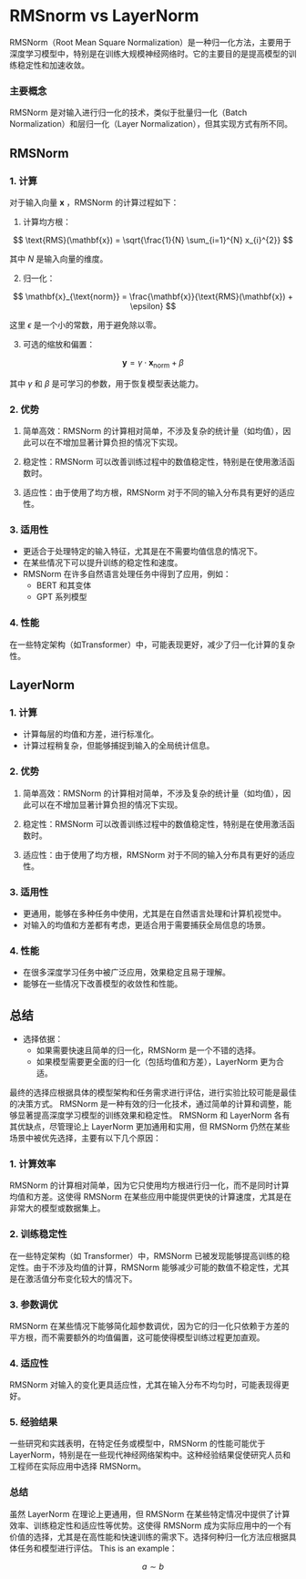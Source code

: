 # RMSnorm vs LayerNorm

RMSNorm（Root Mean Square Normalization）是一种归一化方法，主要用于深度学习模型中，特别是在训练大规模神经网络时。它的主要目的是提高模型的训练稳定性和加速收敛。

### 主要概念

RMSNorm 是对输入进行归一化的技术，类似于批量归一化（Batch Normalization）和层归一化（Layer Normalization），但其实现方式有所不同。

## RMSNorm 

### 1. 计算
对于输入向量 $\mathbf{x}$ ，RMSNorm 的计算过程如下：

1. 计算均方根：

$$
\text{RMS}(\mathbf{x}) = \sqrt{\frac{1}{N} \sum_{i=1}^{N} x_{i}^{2}}
$$

其中 $N$ 是输入向量的维度。

2. 归一化：

$$
\mathbf{x}_{\text{norm}} = \frac{\mathbf{x}}{\text{RMS}(\mathbf{x}) + \epsilon}
$$

   这里 $\epsilon$ 是一个小的常数，用于避免除以零。

3. 可选的缩放和偏置：

$$
\mathbf{y} = \gamma \cdot \mathbf{x}_{\text{norm}} + \beta
$$

其中 $\gamma$ 和 $\beta$ 是可学习的参数，用于恢复模型表达能力。

### 2. 优势

1. 简单高效：RMSNorm 的计算相对简单，不涉及复杂的统计量（如均值），因此可以在不增加显著计算负担的情况下实现。

2. 稳定性：RMSNorm 可以改善训练过程中的数值稳定性，特别是在使用激活函数时。

3. 适应性：由于使用了均方根，RMSNorm 对于不同的输入分布具有更好的适应性。

### 3. 适用性

- 更适合于处理特定的输入特征，尤其是在不需要均值信息的情况下。
- 在某些情况下可以提升训练的稳定性和速度。
- RMSNorm 在许多自然语言处理任务中得到了应用，例如：
   - BERT 和其变体
   - GPT 系列模型

### 4. 性能

在一些特定架构（如Transformer）中，可能表现更好，减少了归一化计算的复杂性。

## LayerNorm 

### 1. 计算
- 计算每层的均值和方差，进行标准化。
- 计算过程稍复杂，但能够捕捉到输入的全局统计信息。

### 2. 优势

1. 简单高效：RMSNorm 的计算相对简单，不涉及复杂的统计量（如均值），因此可以在不增加显著计算负担的情况下实现。

2. 稳定性：RMSNorm 可以改善训练过程中的数值稳定性，特别是在使用激活函数时。

3. 适应性：由于使用了均方根，RMSNorm 对于不同的输入分布具有更好的适应性。

### 3. 适用性

- 更通用，能够在多种任务中使用，尤其是在自然语言处理和计算机视觉中。
- 对输入的均值和方差都有考虑，更适合用于需要捕获全局信息的场景。

### 4. 性能

- 在很多深度学习任务中被广泛应用，效果稳定且易于理解。
- 能够在一些情况下改善模型的收敛性和性能。


## 总结

- 选择依据：
  - 如果需要快速且简单的归一化，RMSNorm 是一个不错的选择。
  - 如果模型需要更全面的归一化（包括均值和方差），LayerNorm 更为合适。

最终的选择应根据具体的模型架构和任务需求进行评估，进行实验比较可能是最佳的决策方式。
RMSNorm 是一种有效的归一化技术，通过简单的计算和调整，能够显著提高深度学习模型的训练效果和稳定性。
RMSNorm 和 LayerNorm 各有其优缺点，尽管理论上 LayerNorm 更加通用和实用，但 RMSNorm 仍然在某些场景中被优先选择，主要有以下几个原因：

### 1. **计算效率**
RMSNorm 的计算相对简单，因为它只使用均方根进行归一化，而不是同时计算均值和方差。这使得 RMSNorm 在某些应用中能提供更快的计算速度，尤其是在非常大的模型或数据集上。

### 2. **训练稳定性**
在一些特定架构（如 Transformer）中，RMSNorm 已被发现能够提高训练的稳定性。由于不涉及均值的计算，RMSNorm 能够减少可能的数值不稳定性，尤其是在激活值分布变化较大的情况下。

### 3. **参数调优**
RMSNorm 在某些情况下能够简化超参数调优，因为它的归一化只依赖于方差的平方根，而不需要额外的均值偏置，这可能使得模型训练过程更加直观。

### 4. **适应性**
RMSNorm 对输入的变化更具适应性，尤其在输入分布不均匀时，可能表现得更好。

### 5. **经验结果**
一些研究和实践表明，在特定任务或模型中，RMSNorm 的性能可能优于 LayerNorm，特别是在一些现代神经网络架构中。这种经验结果促使研究人员和工程师在实际应用中选择 RMSNorm。

### 总结
虽然 LayerNorm 在理论上更通用，但 RMSNorm 在某些特定情况中提供了计算效率、训练稳定性和适应性等优势。这使得 RMSNorm 成为实际应用中的一个有价值的选择，尤其是在高性能和快速训练的需求下。选择何种归一化方法应根据具体任务和模型进行评估。
This is an example：

$$
a \sim b
$$